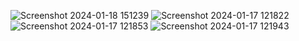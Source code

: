 ![Screenshot 2024-01-18 151239](https://github.com/abhilash01289/OIBSIP/assets/106958719/bad5e2a1-196c-486f-8126-b697c6e7f3de)
![Screenshot 2024-01-17 121822](https://github.com/abhilash01289/OIBSIP/assets/106958719/f51f38b9-69bf-463b-8506-fd05489ccaa0)
![Screenshot 2024-01-17 121853](https://github.com/abhilash01289/OIBSIP/assets/106958719/07977117-92bd-446e-9c16-cdbf0e7f1f91)
![Screenshot 2024-01-17 121943](https://github.com/abhilash01289/OIBSIP/assets/106958719/8dc9ae28-75a5-4a52-aae2-cc04085ca976)
